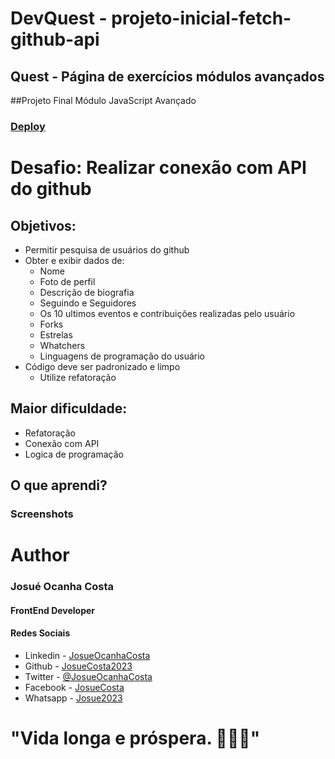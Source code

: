  # DevQuest - projeto-inicial-fetch-github-api
## Quest - Página de exercícios módulos avançados
##Projeto Final Módulo JavaScript Avançado
### [Deploy](https://josuecosta2023.github.io/DevQuest-Quest-fetch-github-api/)

# Desafio: Realizar conexão com API do github
## Objetivos:
* Permitir pesquisa de usuários do github
* Obter e exibir dados de:
    * Nome
    * Foto de perfil
    * Descrição de biografia
    * Seguindo e Seguidores
    * Os 10 ultimos eventos e contribuições realizadas pelo usuário
    * Forks
    * Estrelas
    * Whatchers 
    * Linguagens de programação do usuário
* Código deve ser padronizado e limpo
    * Utilize refatoração

## Maior dificuldade:
* Refatoração
* Conexão com API
* Logica de programação

## O que aprendi?


### Screenshots



# Author
### Josué Ocanha Costa
#### FrontEnd Developer
#### Redes Sociais

- Linkedin - [JosueOcanhaCosta](https://www.linkedin.com/in/josue-ocanha-costa/)
- Github - [JosueCosta2023](https://github.com/JosueCosta2023)
- Twitter - [@JosueOcanhaCosta](https://twitter.com/josue_ocanha)
- Facebook - [JosueCosta](https://www.facebook.com/JosueOcanhaCosta2023)
- Whatsapp - [Josue2023](https://wa.me/5565996408371?text=Ol%C3%A1%2C+encontrei+seu+whatsapp+no+Github.+Gostaria+de+falar+sobre+seus+projetos.)

# "Vida longa e próspera. 🖖🖖🖖"